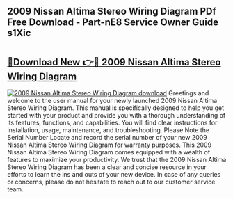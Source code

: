 ## 2009 Nissan Altima Stereo Wiring Diagram PDf Free Download - Part-nE8 Service Owner Guide s1Xic

# <h2><a href="http://dfqetu.blite.top/?on=2009+Nissan+Altima+Stereo+Wiring+Diagram">🔗Download New 👉🔴 2009 Nissan Altima Stereo Wiring Diagram</a></h2>

[![2009 Nissan Altima Stereo Wiring Diagram download](https://i.imgur.com/lujVjoI.png)](http://dfqetu.blite.top/?on=2009+Nissan+Altima+Stereo+Wiring+Diagram)
Greetings and welcome to the user manual for your newly launched 2009 Nissan Altima Stereo Wiring Diagram. This manual is specifically designed to help you get started with your product and provide you with a thorough understanding of its features, functions, and capabilities. You will find clear instructions for installation, usage, maintenance, and troubleshooting. Please Note the Serial Number Locate and record the serial number of your new 2009 Nissan Altima Stereo Wiring Diagram for warranty purposes. This 2009 Nissan Altima Stereo Wiring Diagram comes equipped with a wealth of features to maximize your productivity. We trust that the 2009 Nissan Altima Stereo Wiring Diagram has been a clear and concise resource in your efforts to learn the ins and outs of your new device. In case of any queries or concerns, please do not hesitate to reach out to our customer service team.
